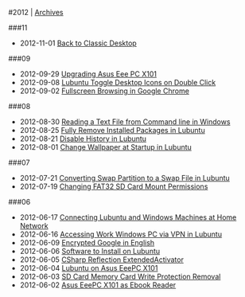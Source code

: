 
#2012 | [Archives](#index/contents.md)

###11
* 2012-11-01 [Back to Classic Desktop](#blog/2012/2012-11-01-Back-to-Classic-Desktop.md)

###09
* 2012-09-29 [Upgrading Asus Eee PC X101](#blog/2012/2012-09-29-Upgrading-Asus-Eee-PC-X101.md)
* 2012-09-08 [Lubuntu Toggle Desktop Icons on Double Click](#blog/2012/2012-09-08-Lubuntu-Toggle-Desktop-Icons-on-Double-Click.md)
* 2012-09-02 [Fullscreen Browsing in Google Chrome](#blog/2012/2012-09-02-Fullscreen-Browsing-in-Google-Chrome.md)

###08
* 2012-08-30 [Reading a Text File from Command line in Windows](#blog/2012/2012-08-30-Reading-a-Text-File-from-Command-line-in-Windows.md)
* 2012-08-25 [Fully Remove Installed Packages in Lubuntu](#blog/2012/2012-08-25-Fully-Remove-Installed-Packages-in-Lubuntu.md)
* 2012-08-21 [Disable History in Lubuntu](#blog/2012/2012-08-21-Disable-History-in-Lubuntu.md)
* 2012-08-01 [Change Wallpaper at Startup in Lubuntu](#blog/2012/2012-08-01-Change-Wallpaper-at-Startup-in-Lubuntu.md)

###07
* 2012-07-21 [Converting Swap Partition to a Swap File in Lubuntu](#blog/2012/2012-07-21-Converting-Swap-Partition-to-a-Swap-File-in-Lubuntu.md)
* 2012-07-19 [Changing FAT32 SD Card Mount Permissions](#blog/2012/2012-07-19-Changing-FAT32-SD-Card-Mount-Permissions.md)

###06
* 2012-06-17 [Connecting Lubuntu and Windows Machines at Home Network](#blog/2012/2012-06-17-Connecting-Lubuntu-and-Windows-Machines-at-Home-Network.md)
* 2012-06-16 [Accessing Work Windows PC via VPN in Lubuntu](#blog/2012/2012-06-16-Accessing-Work-Windows-PC-via-VPN-in-Lubuntu.md)
* 2012-06-09 [Encrypted Google in English](#blog/2012/2012-06-09-Encrypted-Google-in-English.md)
* 2012-06-06 [Software to Install on Lubuntu](#blog/2012/2012-06-06-Software-to-Install-on-Lubuntu.md)
* 2012-06-05 [CSharp  Reflection ExtendedActivator](#blog/2012/2012-06-05-CSharp--Reflection-ExtendedActivator.md)
* 2012-06-04 [Lubuntu on Asus EeePC X101](#blog/2012/2012-06-04-Lubuntu-on-Asus-EeePC-X101.md)
* 2012-06-03 [SD Card Memory Card Write Protection Removal](#blog/2012/2012-06-03-SD-Card-Memory-Card-Write-Protection-Removal.md)
* 2012-06-02 [Asus EeePC X101 as Ebook Reader](#blog/2012/2012-06-02-Asus-EeePC-X101-as-Ebook-Reader.md)
